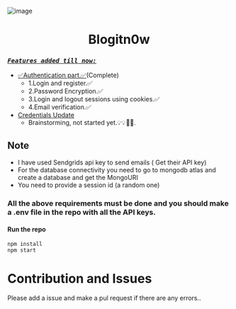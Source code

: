 ![image](https://socialify.git.ci/fredysomy/Blogitn0w/svg?font=Bitter&forks=1&issues=1&language=0&logo=https%3A%2F%2Fpng2.cleanpng.com%2Fsh%2Fcbc2af762a61091a875f671f51ccbd93%2FL0KzQYm3VMI0N5l2fZH0aYP2gLBuTfxmfKVqip9qbIDrcbPslL1od51pRd5qY3WwgLL7lPVzdqQySJ86LUGwRbLrhMk0bmQ4UdVqZEexQ4m6WMk5Pmk2TaQ9NEezR4i4UsM3P191htk%3D%2Fkisspng-letter-alphabet-gold-lace-patterns-0-1-1-5add93f339cad7.3838986815244707712367.png&owner=0&pulls=1&theme=Dark)

## <h1 align=center>Blogitn0w</h1>

### <u>_`Features added till now:`_</u><br>
  * <u>✅Authentication part.✅</u>(Complete)<br>
    * 1.Login and register.✅<br>
    * 2.Password Encryption.✅<br>
    * 3.Login and logout sessions using cookies.✅<br>
    * 4.Email verification.✅<br>
  * <u>Credentials Update</u><br>
    * Brainstorming, not started yet.💡💡🤔🤔.<br>
## Note
* I have used Sendgrids api key to send emails ( Get their API key)
* For the database connectivity you need to go to mongodb atlas and create a database and get the MongoURI
* You need to provide a session id (a random one)
### All the above requirements must be done and you should make a .env file in the repo with all the API keys.

#### Run the repo <br>
<code>npm install</code><br>
<code>npm start</code><br>

# Contribution and Issues
Please add a issue and make a pul request if there are any errors..


